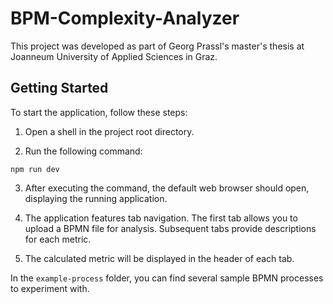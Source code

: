 # BPM-Complexity-Analyzer

This project was developed as part of Georg Prassl's master's thesis at Joanneum University of Applied Sciences in Graz.

## Getting Started

To start the application, follow these steps:

1. Open a shell in the project root directory.

2. Run the following command:

```shell
npm run dev
```

3. After executing the command, the default web browser should open, displaying the running application.

4. The application features tab navigation. The first tab allows you to upload a BPMN file for analysis. Subsequent tabs provide descriptions for each metric.

5. The calculated metric will be displayed in the header of each tab.

In the `example-process` folder, you can find several sample BPMN processes to experiment with.
